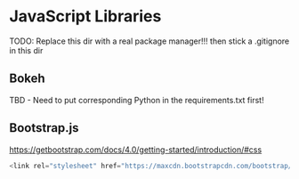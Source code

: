 # JavaScript Libraries

TODO: Replace this dir with a real package manager!!!
then stick a .gitignore in this dir 

## Bokeh 

TBD - Need to put corresponding Python in the requirements.txt first!

## Bootstrap.js

https://getbootstrap.com/docs/4.0/getting-started/introduction/#css
```js
<link rel="stylesheet" href="https://maxcdn.bootstrapcdn.com/bootstrap/4.0.0/css/bootstrap.min.css" integrity="sha384-Gn5384xqQ1aoWXA+058RXPxPg6fy4IWvTNh0E263XmFcJlSAwiGgFAW/dAiS6JXm" crossorigin="anonymous">
```
